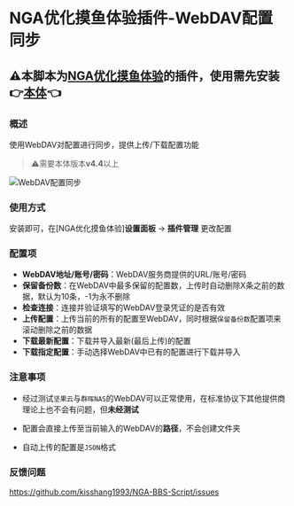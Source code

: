 # NGA优化摸鱼体验插件-WebDAV配置同步

## ⚠本脚本为[NGA优化摸鱼体验](https://greasyfork.org/zh-CN/scripts/393991-nga%E4%BC%98%E5%8C%96%E6%91%B8%E9%B1%BC%E4%BD%93%E9%AA%8C)的插件，使用需先安装👉[本体](https://greasyfork.org/zh-CN/scripts/393991-nga%E4%BC%98%E5%8C%96%E6%91%B8%E9%B1%BC%E4%BD%93%E9%AA%8C)👈

### 概述

使用WebDAV对配置进行同步，提供上传/下载配置功能

> ⚠需要本体版本**v4.4**以上

![WebDAV配置同步](https://s2.loli.net/2023/11/14/Ul9sgrLjFtXGqSk.png)

### 使用方式

安装即可，在[NGA优化摸鱼体验]**设置面板** -> **插件管理** 更改配置

### 配置项

- **WebDAV地址/账号/密码**：WebDAV服务商提供的URL/账号/密码
- **保留备份数**：在WebDAV中最多保留的配置数，上传时自动删除X条之前的数据，默认为10条，-1为永不删除
- **检查连接**：连接并验证填写的WebDAV登录凭证的是否有效
- **上传配置**：上传当前的所有的配置至WebDAV，同时根据`保留备份数`配置项来滚动删除之前的数据
- **下载最新配置**：下载并导入最新(最后上传)的配置
- **下载指定配置**：手动选择WebDAV中已有的配置进行下载并导入

### 注意事项

- 经过测试`坚果云`与`群晖NAS`的WebDAV可以正常使用，在标准协议下其他提供商理论上也不会有问题，但**未经测试**

- 配置会直接上传至当前输入的WebDAV的**路径**，不会创建文件夹

- 自动上传的配置是`JSON`格式

### 反馈问题

https://github.com/kisshang1993/NGA-BBS-Script/issues
